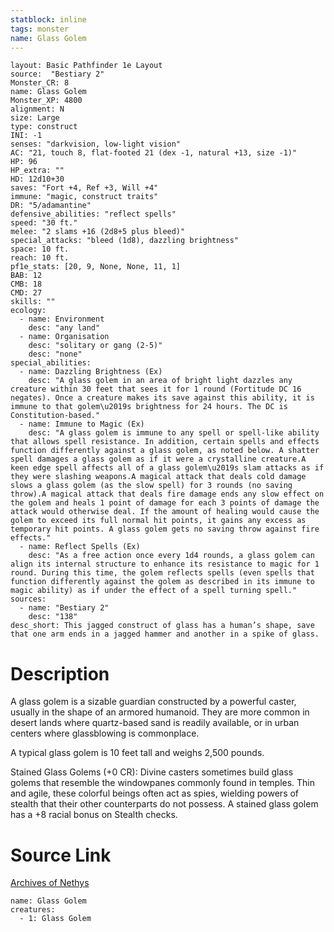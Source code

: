 ```yaml
---
statblock: inline
tags: monster
name: Glass Golem
---
```

```statblock
layout: Basic Pathfinder 1e Layout
source:  "Bestiary 2"
Monster_CR: 8
name: Glass Golem
Monster_XP: 4800
alignment: N
size: Large
type: construct
INI: -1
senses: "darkvision, low-light vision"
AC: "21, touch 8, flat-footed 21 (dex -1, natural +13, size -1)"
HP: 96
HP_extra: ""
HD: 12d10+30
saves: "Fort +4, Ref +3, Will +4"
immune: "magic, construct traits"
DR: "5/adamantine"
defensive_abilities: "reflect spells"
speed: "30 ft."
melee: "2 slams +16 (2d8+5 plus bleed)"
special_attacks: "bleed (1d8), dazzling brightness"
space: 10 ft.
reach: 10 ft.
pf1e_stats: [20, 9, None, None, 11, 1]
BAB: 12
CMB: 18
CMD: 27
skills: ""
ecology:
  - name: Environment
    desc: "any land"
  - name: Organisation
    desc: "solitary or gang (2-5)"
    desc: "none"
special_abilities:
  - name: Dazzling Brightness (Ex)
    desc: "A glass golem in an area of bright light dazzles any creature within 30 feet that sees it for 1 round (Fortitude DC 16 negates). Once a creature makes its save against this ability, it is immune to that golem\u2019s brightness for 24 hours. The DC is Constitution-based."
  - name: Immune to Magic (Ex)
    desc: "A glass golem is immune to any spell or spell-like ability that allows spell resistance. In addition, certain spells and effects function differently against a glass golem, as noted below. A shatter spell damages a glass golem as if it were a crystalline creature.A keen edge spell affects all of a glass golem\u2019s slam attacks as if they were slashing weapons.A magical attack that deals cold damage slows a glass golem (as the slow spell) for 3 rounds (no saving throw).A magical attack that deals fire damage ends any slow effect on the golem and heals 1 point of damage for each 3 points of damage the attack would otherwise deal. If the amount of healing would cause the golem to exceed its full normal hit points, it gains any excess as temporary hit points. A glass golem gets no saving throw against fire effects."
  - name: Reflect Spells (Ex)
    desc: "As a free action once every 1d4 rounds, a glass golem can align its internal structure to enhance its resistance to magic for 1 round. During this time, the golem reflects spells (even spells that function differently against the golem as described in its immune to magic ability) as if under the effect of a spell turning spell."
sources:
  - name: "Bestiary 2"
    desc: "138"
desc_short: This jagged construct of glass has a human’s shape, save that one arm ends in a jagged hammer and another in a spike of glass.
```
# Description
A glass golem is a sizable guardian constructed by a powerful caster, usually in the shape of an armored humanoid. They are more common in desert lands where quartz-based sand is readily available, or in urban centers where glassblowing is commonplace.

A typical glass golem is 10 feet tall and weighs 2,500 pounds.

Stained Glass Golems (+0 CR): Divine casters sometimes build glass golems that resemble the windowpanes commonly found in temples. Thin and agile, these colorful beings often act as spies, wielding powers of stealth that their other counterparts do not possess. A stained glass golem has a +8 racial bonus on Stealth checks.
# Source Link
[Archives of Nethys](https://aonprd.com/MonsterDisplay.aspx?ItemName=Glass%20Golem)
```encounter-table
name: Glass Golem
creatures:
  - 1: Glass Golem
```
